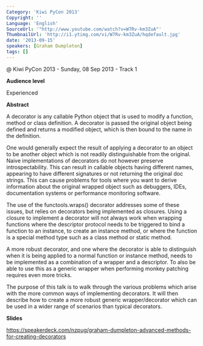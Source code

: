 ```yaml
---
Category: 'Kiwi PyCon 2013'
Copyright: ''
Language: 'English'
SourceUrl: '"http://www.youtube.com/watch?v=W7Rv-km3ZuA"'
ThumbnailUrl: 'http://i1.ytimg.com/vi/W7Rv-km3ZuA/hqdefault.jpg'
date: '2013-09-15'
speakers: [Graham Dumpleton]
tags: []
---
```

@ Kiwi PyCon 2013 - Sunday, 08 Sep 2013 - Track 1

**Audience level**

Experienced

**Abstract**

A decorator is any callable Python object that is used to modify a function, method or class definition. A decorator is passed the original object being defined and returns a modified object, which is then bound to the name in the definition.

One would generally expect the result of applying a decorator to an object to be another object which is not readily distinguishable from the original. Naive implementations of decorators do not however preserve introspectability. This can result in callable objects having different names, appearing to have different signatures or not returning the original doc strings. This can cause problems for tools where you want to derive information about the original wrapped object such as debuggers, IDEs, documentation systems or performance monitoring software.

The use of the functools.wraps() decorator addresses some of these issues, but relies on decorators being implemented as closures. Using a closure to implement a decorator will not always work when wrapping functions where the descriptor protocol needs to be triggered to bind a function to an instance, to create an instance method, or where the function is a special method type such as a class method or static method.

A more robust decorator, and one where the decorator is able to distinguish when it is being applied to a normal function or instance method, needs to be implemented as a combination of a wrapper and a descriptor. To also be able to use this as a generic wrapper when performing monkey patching requires even more tricks.

The purpose of this talk is to walk through the various problems which arise with the more common ways of implementing decorators. It will then describe how to create a more robust generic wrapper/decorator which can be used in a wider range of scenarios than typical decorators.

**Slides**

https://speakerdeck.com/nzpug/graham-dumpleton-advanced-methods-for-creating-decorators